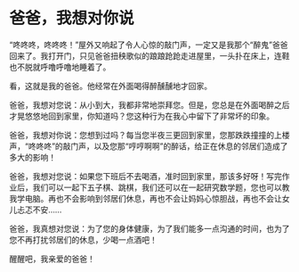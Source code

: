 # 爸爸，我想对你说

“咚咚咚，咚咚咚！”屋外又响起了令人心惊的敲门声，一定又是我那个“醉鬼”爸爸回来了。我打开门，只见爸爸扭秧歌似的踉踉跄跄走进屋里，一头扑在床上，连鞋也不脱就呼噜呼噜地睡着了。 

看，这就是我的爸爸。他经常在外面喝得醉醺醺地才回家。 

爸爸，我想对您说：从小到大，我都非常地崇拜您。但是，您总是在外面喝醉之后才晃悠悠地回到家里，你知道吗？您这种行为在我心中留下了非常坏的印象。 

爸爸，我想对你说：您想到过吗？每当您半夜三更回到家里，您那跌跌撞撞的上楼声，“咚咚咚”的敲门声，以及您那“哼哼啊啊”的醉话，给正在休息的邻居们造成了多大的影响！ 

爸爸，我想对您说：如果您下班后不去喝酒，准时回到家里，那该多好呀！写完作业后，我们可以一起下五子棋、跳棋，我们还可以在一起研究数学题，您也可以教我学电脑。再也不会影响到邻居们休息，再也不会让妈妈心惊胆战，再也不会让女儿忐忑不安…… 

爸爸，我真想对您说：为了您的身体健康，为了我们能多一点沟通的时间，也为了您不再打扰邻居们的休息，少喝一点酒吧！ 

醒醒吧，我亲爱的爸爸！
 